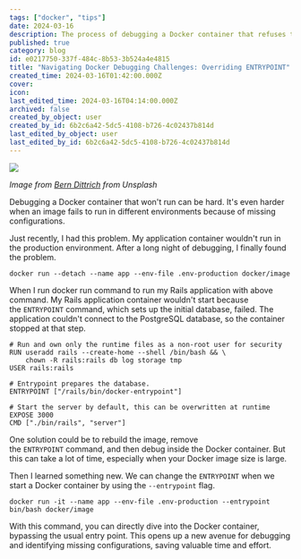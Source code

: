 ```yaml
---
tags: ["docker", "tips"]
date: 2024-03-16
description: The process of debugging a Docker container that refuses to run can be challenging, especially when an image fails across various environments due to missing configurations. This article provides a solution to this issue by explaining how to override the ENTRYPOINT using the --entrypoint flag.
published: true
category: blog
id: e0217750-337f-484c-8b53-3b524a4e4815
title: "Navigating Docker Debugging Challenges: Overriding ENTRYPOINT"
created_time: 2024-03-16T01:42:00.000Z
cover: 
icon: 
last_edited_time: 2024-03-16T04:14:00.000Z
archived: false
created_by_object: user
created_by_id: 6b2c6a42-5dc5-4108-b726-4c02437b814d
last_edited_by_object: user
last_edited_by_id: 6b2c6a42-5dc5-4108-b726-4c02437b814d
---
```


![](https://images.unsplash.com/photo-1703227373720-cff89520dd31?ixlib=rb-4.0.3&q=85&fm=jpg&crop=entropy&cs=srgb)

<em>Image from [Bern Dittrich](https://unsplash.com/@hdbernd) from Unsplash</em>

Debugging a Docker container that won't run can be hard. It's even harder when an image fails to run in different environments because of missing configurations.

Just recently, I had this problem. My application container wouldn't run in the production environment. After a long night of debugging, I finally found the problem.

```docker
docker run --detach --name app --env-file .env-production docker/image
```

When I run docker run command to run my Rails application with above command. My  Rails application container wouldn't start because the `ENTRYPOINT` command, which sets up the initial database, failed. The application couldn't connect to the PostgreSQL database, so the container stopped at that step.

```docker
# Run and own only the runtime files as a non-root user for security
RUN useradd rails --create-home --shell /bin/bash && \
    chown -R rails:rails db log storage tmp
USER rails:rails

# Entrypoint prepares the database.
ENTRYPOINT ["/rails/bin/docker-entrypoint"]

# Start the server by default, this can be overwritten at runtime
EXPOSE 3000
CMD ["./bin/rails", "server"]

```

One solution could be to rebuild the image, remove the `ENTRYPOINT` command, and then debug inside the Docker container. But this can take a lot of time, especially when your Docker image size is large.

Then I learned something new. We can change the `ENTRYPOINT` when we start a Docker container by using the `--entrypoint` flag.

```docker
docker run -it --name app --env-file .env-production --entrypoint bin/bash docker/image
```

With this command, you can directly dive into the Docker container, bypassing the usual entry point. This opens up a new avenue for debugging and identifying missing configurations, saving valuable time and effort.


